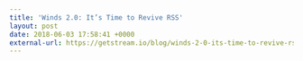 ```yaml
---
title: 'Winds 2.0: It’s Time to Revive RSS'
layout: post
date: 2018-06-03 17:58:41 +0000
external-url: https://getstream.io/blog/winds-2-0-its-time-to-revive-rss/
---
```

